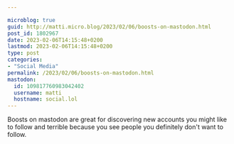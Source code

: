 ```yaml
---

microblog: true
guid: http://matti.micro.blog/2023/02/06/boosts-on-mastodon.html
post_id: 1802967
date: 2023-02-06T14:15:48+0200
lastmod: 2023-02-06T14:15:48+0200
type: post
categories:
- "Social Media"
permalink: /2023/02/06/boosts-on-mastodon.html
mastodon:
  id: 109817760983042402
  username: matti
  hostname: social.lol
---
```

Boosts on mastodon are great for discovering new accounts you might like to follow and terrible because you see people you definitely don't want to follow.

